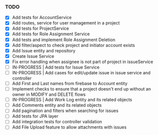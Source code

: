 ### TODO

- [x] Add tests for AccountService
- [x] Add routes, service for user management in a project
- [x] Add tests for ProjectService
- [x] Add tests for Role Assignment Service
- [x] Add tests and implement Role Assignment Deletion
- [x] Add filter/aspect to check project and initiator account exists
- [x] Add Issue entity and repository
- [x] Create Issue Service
- [x] Fix error handling when assignee is not part of project in issueService
- [ ] IN-PROGRESS | Add tests for Issue Service
- [ ] IN-PROGRESS | Add cases for edit/update issue in issue service and controller
- [ ] Add First and Last names from firebase to Account entity
- [ ] Implement checks to ensure that a project doesn't end up without an owner in MODIFY and DELETE flows
- [ ] IN-PROGRESS | Add Work Log entity and its related objects
- [ ] Add Comments entity and its related objects
- [ ] Add pagination and filters when searching for issues
- [ ] Add tests for JPA layer
- [ ] Add integration tests for controller validation
- [ ] Add File Upload feature to allow attachments with issues
